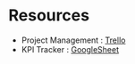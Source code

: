# Resources

- Project Management : [Trello](https://trello.com/b/9bCDi7O4/python-path)
- KPI Tracker : [GoogleSheet](https://docs.google.com/spreadsheets/d/1OWFhbUGXdyyH0PNJ1fG3PuFD44PKvgNnjlSt1lkBMWk/edit#gid=0)
